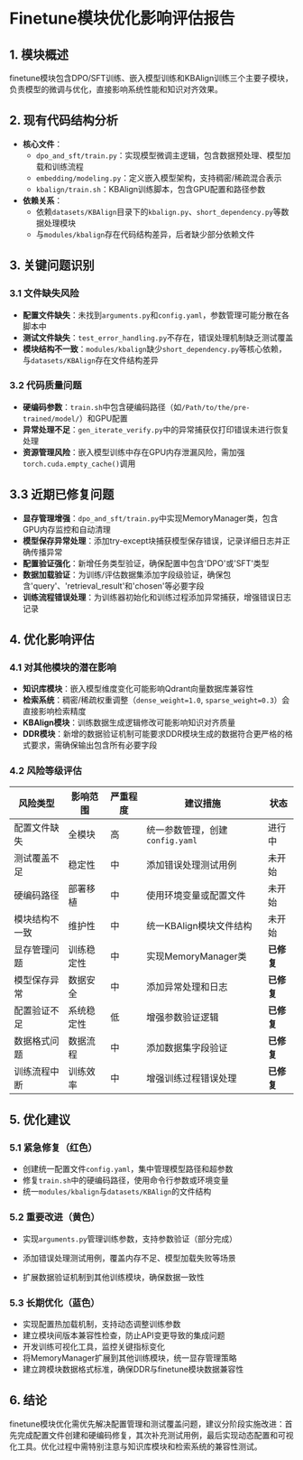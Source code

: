 # Finetune模块优化影响评估报告

## 1. 模块概述
finetune模块包含DPO/SFT训练、嵌入模型训练和KBAlign训练三个主要子模块，负责模型的微调与优化，直接影响系统性能和知识对齐效果。

## 2. 现有代码结构分析
- **核心文件**：
  - `dpo_and_sft/train.py`：实现模型微调主逻辑，包含数据预处理、模型加载和训练流程
  - `embedding/modeling.py`：定义嵌入模型架构，支持稠密/稀疏混合表示
  - `kbalign/train.sh`：KBAlign训练脚本，包含GPU配置和路径参数
- **依赖关系**：
  - 依赖`datasets/KBAlign`目录下的`kbalign.py`、`short_dependency.py`等数据处理模块
  - 与`modules/kbalign`存在代码结构差异，后者缺少部分依赖文件

## 3. 关键问题识别
### 3.1 文件缺失风险
- **配置文件缺失**：未找到`arguments.py`和`config.yaml`，参数管理可能分散在各脚本中
- **测试文件缺失**：`test_error_handling.py`不存在，错误处理机制缺乏测试覆盖
- **模块结构不一致**：`modules/kbalign`缺少`short_dependency.py`等核心依赖，与`datasets/KBAlign`存在文件结构差异

### 3.2 代码质量问题
- **硬编码参数**：`train.sh`中包含硬编码路径（如`/Path/to/the/pre-trained/model/`）和GPU配置
- **异常处理不足**：`gen_iterate_verify.py`中的异常捕获仅打印错误未进行恢复处理
- **资源管理风险**：嵌入模型训练中存在GPU内存泄漏风险，需加强`torch.cuda.empty_cache()`调用

## 3.3 近期已修复问题
- **显存管理增强**：`dpo_and_sft/train.py`中实现MemoryManager类，包含GPU内存监控和自动清理
- **模型保存异常处理**：添加try-except块捕获模型保存错误，记录详细日志并正确传播异常
- **配置验证强化**：新增任务类型验证，确保配置中包含'DPO'或'SFT'类型
- **数据加载验证**：为训练/评估数据集添加字段级验证，确保包含'query'、'retrieval_result'和'chosen'等必要字段
- **训练流程错误处理**：为训练器初始化和训练过程添加异常捕获，增强错误日志记录

## 4. 优化影响评估
### 4.1 对其他模块的潜在影响
- **知识库模块**：嵌入模型维度变化可能影响Qdrant向量数据库兼容性
- **检索系统**：稠密/稀疏权重调整（`dense_weight=1.0`, `sparse_weight=0.3`）会直接影响检索精度
- **KBAlign模块**：训练数据生成逻辑修改可能影响知识对齐质量
- **DDR模块**：新增的数据验证机制可能要求DDR模块生成的数据符合更严格的格式要求，需确保输出包含所有必要字段

### 4.2 风险等级评估
| 风险类型 | 影响范围 | 严重程度 | 建议措施 | 状态 |
|---------|---------|---------|---------|------|
| 配置文件缺失 | 全模块 | 高 | 统一参数管理，创建`config.yaml` | 进行中 |
| 测试覆盖不足 | 稳定性 | 中 | 添加错误处理测试用例 | 未开始 |
| 硬编码路径 | 部署移植 | 中 | 使用环境变量或配置文件 | 未开始 |
| 模块结构不一致 | 维护性 | 中 | 统一KBAlign模块文件结构 | 未开始 |
| 显存管理问题 | 训练稳定性 | 中 | 实现MemoryManager类 | **已修复** |
| 模型保存异常 | 数据安全 | 中 | 添加异常处理和日志 | **已修复** |
| 配置验证不足 | 系统稳定性 | 低 | 增强参数验证逻辑 | **已修复** |
| 数据格式问题 | 数据流程 | 中 | 添加数据集字段验证 | **已修复** |
| 训练流程中断 | 训练效率 | 中 | 增强训练过程错误处理 | **已修复** |

## 5. 优化建议
### 5.1 紧急修复（红色）
- 创建统一配置文件`config.yaml`，集中管理模型路径和超参数
- 修复`train.sh`中的硬编码路径，使用命令行参数或环境变量
- 统一`modules/kbalign`与`datasets/KBAlign`的文件结构

### 5.2 重要改进（黄色）
- 实现`arguments.py`管理训练参数，支持参数验证（部分完成）
- 添加错误处理测试用例，覆盖内存不足、模型加载失败等场景

- 扩展数据验证机制到其他训练模块，确保数据一致性

### 5.3 长期优化（蓝色）
- 实现配置热加载机制，支持动态调整训练参数
- 建立模块间版本兼容性检查，防止API变更导致的集成问题
- 开发训练可视化工具，监控关键指标变化
- 将MemoryManager扩展到其他训练模块，统一显存管理策略
- 建立跨模块数据格式标准，确保DDR与finetune模块数据兼容性

## 6. 结论
finetune模块优化需优先解决配置管理和测试覆盖问题，建议分阶段实施改进：首先完成配置文件创建和硬编码修复，其次补充测试用例，最后实现动态配置和可视化工具。优化过程中需特别注意与知识库模块和检索系统的兼容性测试。